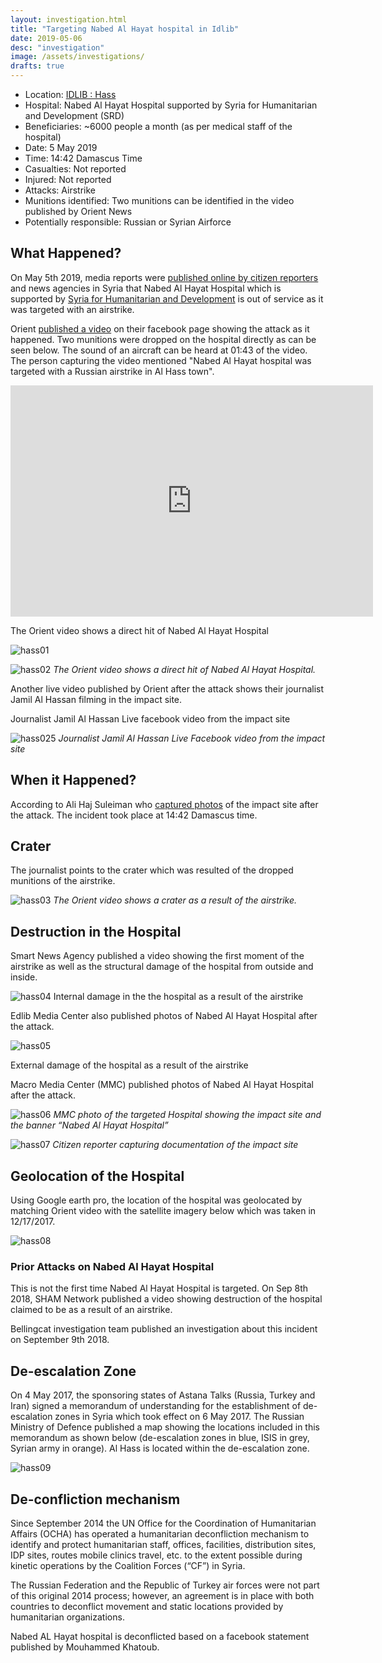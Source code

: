 ```yaml
---
layout: investigation.html
title: "Targeting Nabed Al Hayat hospital in Idlib"
date: 2019-05-06
desc: "investigation"
image: /assets/investigations/
drafts: true
---
```


- Location: [IDLIB : Hass](https://goo.gl/maps/7Uhfyp8h76TZmVUx8)
- Hospital: Nabed Al Hayat Hospital supported by Syria for Humanitarian and Development (SRD)
- Beneficiaries: ~6000 people a month (as per medical staff of the hospital)
- Date: 5 May 2019
- Time: 14:42 Damascus Time
- Casualties: Not reported
- Injured: Not reported
- Attacks: Airstrike
- Munitions identified: Two munitions can be identified in the video published by Orient News
- Potentially responsible: Russian or Syrian Airforce

## What Happened?

On May 5th 2019, media reports were [published online by citizen reporters](https://www.facebook.com/wassemalon/posts/1173592712801596) and news agencies in Syria that Nabed Al Hayat Hospital which is supported by [Syria for Humanitarian and Development](https://srd.org.tr/) is out of service as it was targeted with an airstrike.

Orient [published a video](https://www.facebook.com/watch/?v=660363207732616) on their facebook page showing the attack as it happened. Two munitions were dropped on the hospital directly as can be seen below. The sound of an aircraft can be heard at 01:43 of the video. The person capturing the video mentioned "Nabed Al Hayat hospital was targeted with a Russian airstrike in Al Hass town".

<iframe src="https://giphy.com/embed/MCFOyRtoIiPPFZvSJs" width="580" height="370" frameBorder="0" class="giphy-embed" allowFullScreen></iframe><p><a href="https://giphy.com/gifs/hospital-syria-airstrike-MCFOyRtoIiPPFZvSJs"></a></p>

The Orient video shows a direct hit of Nabed Al Hayat Hospital

![hass01](/assets/investigations/hass/image2.png)

![hass02](/assets/investigations/hass/image14.png)
*The Orient video shows a direct hit of Nabed Al Hayat Hospital.*

Another live video published by Orient after the attack shows their journalist Jamil Al Hassan filming in the impact site.


Journalist Jamil Al Hassan Live facebook video from the impact site

![hass025](/assets/investigations/hass/image4.png)
*Journalist Jamil Al Hassan Live Facebook video from the impact site*


## When it Happened?

According to Ali Haj Suleiman who [captured photos](https://www.facebook.com/permalink.php?story_fbid=2428696364020887&id=100006416408432) of the impact site after the attack. The incident took place at 14:42 Damascus time.



## Crater

The journalist points to the crater which was resulted of the dropped munitions of the airstrike.

![hass03](/assets/investigations/hass/image15.png)
*The Orient video shows a crater as a result of the airstrike.*

## Destruction in the Hospital

Smart News Agency published a video showing the first moment of the airstrike as well as the structural damage of the hospital from outside and inside.

![hass04](/assets/investigations/hass/image6.png)
Internal damage in the the hospital as a result of the airstrike

Edlib Media Center also published photos of Nabed Al Hayat Hospital after the attack.

![hass05](/assets/investigations/hass/image13.jpg)

External damage of the hospital as a result of the airstrike


Macro Media Center (MMC) published photos of Nabed Al Hayat Hospital after the attack.

![hass06](/assets/investigations/hass/image7.jpg)
*MMC photo of the targeted Hospital showing the impact site and the banner “Nabed Al Hayat Hospital”*

![hass07](/assets/investigations/hass/59615664_614938712306090_3501116907153522688_o.jpg)
*Citizen reporter capturing documentation of the impact site*

## Geolocation of the Hospital
Using Google earth pro, the location of the hospital was geolocated by matching Orient video with the satellite imagery below which was taken in 12/17/2017.

![hass08](/assets/investigations/hass/image8.png)

### Prior Attacks on Nabed Al Hayat Hospital

This is not the first time Nabed Al Hayat Hospital is targeted. On Sep 8th 2018, SHAM Network published a video showing destruction of the hospital claimed to be as a result of an airstrike.

Bellingcat investigation team published an investigation about this incident on September 9th 2018.

## De-escalation Zone
On 4 May 2017, the sponsoring states of Astana Talks (Russia, Turkey and Iran) signed a memorandum of understanding for the establishment of de-escalation zones in Syria which took effect on 6 May 2017. The Russian Ministry of Defence published a map showing the locations included in this memorandum as shown below (de-escalation zones in blue, ISIS in grey, Syrian army in orange). Al Hass is located within the de-escalation zone.

![hass09](/assets/investigations/hass/image12.jpg)


## De-confliction mechanism

Since September 2014 the UN Office for the Coordination of Humanitarian Affairs (OCHA) has
operated a humanitarian deconfliction mechanism to identify and protect humanitarian staff, offices, facilities, distribution sites, IDP sites, routes mobile clinics travel, etc. to the extent possible during kinetic operations by the Coalition Forces (“CF”) in Syria.

The Russian Federation and the Republic of Turkey air forces were not part of this original 2014 process; however, an agreement is in place with both countries to deconflict movement and static locations provided by humanitarian organizations.

Nabed AL Hayat hospital is deconflicted based on a facebook statement published by Mouhammed Khatoub.
